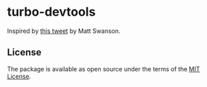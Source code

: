 # turbo-devtools

Inspired by [this tweet](https://twitter.com/_swanson/status/1486482689741971463) by Matt Swanson.

## License
The package is available as open source under the terms of the [MIT License](https://opensource.org/licenses/MIT).
